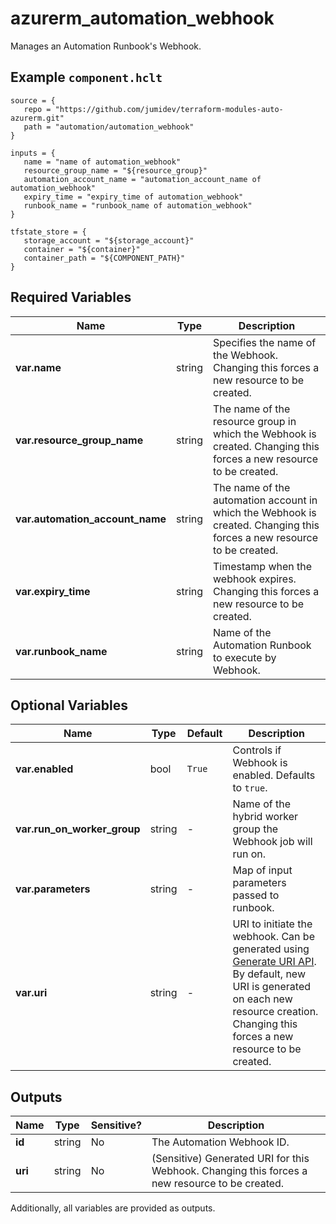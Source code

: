 # azurerm_automation_webhook

Manages an Automation Runbook's Webhook.

## Example `component.hclt`

```hcl
source = {
   repo = "https://github.com/jumidev/terraform-modules-auto-azurerm.git" 
   path = "automation/automation_webhook" 
}

inputs = {
   name = "name of automation_webhook" 
   resource_group_name = "${resource_group}" 
   automation_account_name = "automation_account_name of automation_webhook" 
   expiry_time = "expiry_time of automation_webhook" 
   runbook_name = "runbook_name of automation_webhook" 
}

tfstate_store = {
   storage_account = "${storage_account}" 
   container = "${container}" 
   container_path = "${COMPONENT_PATH}" 
}

```

## Required Variables

| Name | Type |  Description |
| ---- | --------- |  ----------- |
| **var.name** | string |  Specifies the name of the Webhook. Changing this forces a new resource to be created. | 
| **var.resource_group_name** | string |  The name of the resource group in which the Webhook is created. Changing this forces a new resource to be created. | 
| **var.automation_account_name** | string |  The name of the automation account in which the Webhook is created. Changing this forces a new resource to be created. | 
| **var.expiry_time** | string |  Timestamp when the webhook expires. Changing this forces a new resource to be created. | 
| **var.runbook_name** | string |  Name of the Automation Runbook to execute by Webhook. | 

## Optional Variables

| Name | Type |  Default  |  Description |
| ---- | --------- |  ----------- | ----------- |
| **var.enabled** | bool |  `True`  |  Controls if Webhook is enabled. Defaults to `true`. | 
| **var.run_on_worker_group** | string |  -  |  Name of the hybrid worker group the Webhook job will run on. | 
| **var.parameters** | string |  -  |  Map of input parameters passed to runbook. | 
| **var.uri** | string |  -  |  URI to initiate the webhook. Can be generated using [Generate URI API](https://docs.microsoft.com/rest/api/automation/webhook/generate-uri). By default, new URI is generated on each new resource creation. Changing this forces a new resource to be created. | 



## Outputs

| Name | Type | Sensitive? | Description |
| ---- | ---- | --------- | --------- |
| **id** | string | No  | The Automation Webhook ID. | 
| **uri** | string | No  | (Sensitive) Generated URI for this Webhook. Changing this forces a new resource to be created. | 

Additionally, all variables are provided as outputs.
